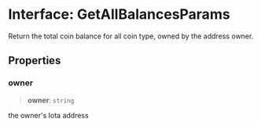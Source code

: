 # Interface: GetAllBalancesParams

Return the total coin balance for all coin type, owned by the address owner.

## Properties

### owner

> **owner**: `string`

the owner's Iota address
